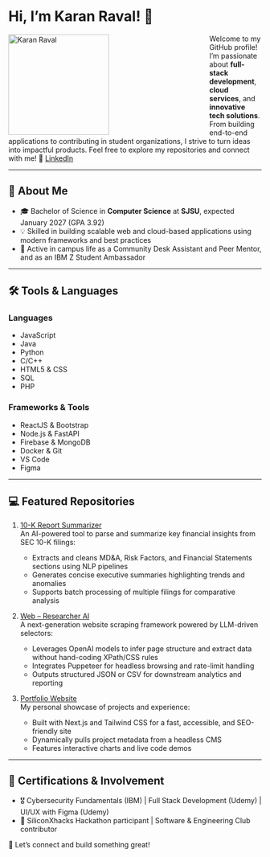 # Hi, I’m Karan Raval! 👋  
<img src="photo1.jpg" alt="Karan Raval" width="200" align="left" style="margin-right: 200px;">

Welcome to my GitHub profile! I’m passionate about **full-stack development**, **cloud services**, and **innovative tech solutions**. From building end-to-end applications to contributing in student organizations, I strive to turn ideas into impactful products. Feel free to explore my repositories and connect with me! 💼 [LinkedIn](www.linkedin.com/in/karanraval05)

  
---

  
## 🔗 About Me

- 🎓 Bachelor of Science in **Computer Science** at **SJSU**, expected January 2027 (GPA 3.92)  
- 💡 Skilled in building scalable web and cloud-based applications using modern frameworks and best practices  
- 🤝 Active in campus life as a Community Desk Assistant and Peer Mentor, and as an IBM Z Student Ambassador

  
---

  
## 🛠️ Tools & Languages

### **Languages**  
- JavaScript  
- Java  
- Python  
- C/C++  
- HTML5 & CSS  
- SQL  
- PHP  

### **Frameworks & Tools**  
- ReactJS & Bootstrap  
- Node.js & FastAPI  
- Firebase & MongoDB  
- Docker & Git  
- VS Code  
- Figma

  
---

  
## 💻 Featured Repositories


1. [10-K Report Summarizer](https://github.com/karan6705/10-K-Report-Summarizer)  
   An AI-powered tool to parse and summarize key financial insights from SEC 10-K filings:  
   - Extracts and cleans MD&A, Risk Factors, and Financial Statements sections using NLP pipelines  
   - Generates concise executive summaries highlighting trends and anomalies  
   - Supports batch processing of multiple filings for comparative analysis  

2. [Web – Researcher AI](https://github.com/karan6705/Web-Scraper-AI)  
   A next-generation website scraping framework powered by LLM-driven selectors:  
   - Leverages OpenAI models to infer page structure and extract  data without hand-coding XPath/CSS rules  
   - Integrates Puppeteer for headless browsing and rate-limit handling  
   - Outputs structured JSON or CSV for downstream analytics and reporting  

3. [Portfolio Website](https://github.com/karan6705/KaranR-Portfolio)  
   My personal showcase of projects and experience:  
   - Built with Next.js and Tailwind CSS for a fast, accessible, and SEO-friendly site  
   - Dynamically pulls project metadata from a headless CMS  
   - Features interactive charts and live code demos  


  
---

  
## 📜 Certifications & Involvement

- 🎖️ Cybersecurity Fundamentals (IBM) | Full Stack Development (Udemy) | UI/UX with Figma (Udemy)  
- 🎯 SiliconXhacks Hackathon participant | Software & Engineering Club contributor  

🔗 Let’s connect and build something great!
